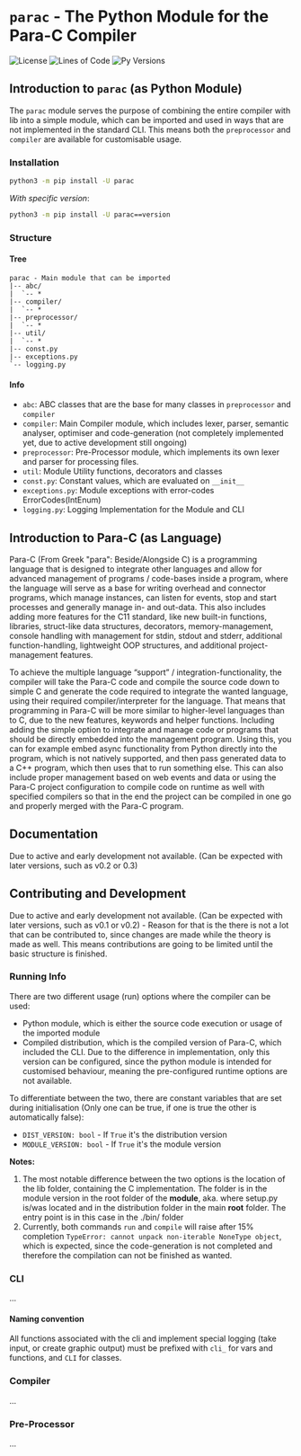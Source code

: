 # `parac` - The Python Module for the Para-C Compiler

![License](https://img.shields.io/github/license/Luna-Klatzer/Para-C?color=cyan)
![Lines of Code](https://img.shields.io/tokei/lines/github/Para-C/Para-C)
![Py Versions](https://img.shields.io/pypi/pyversions/parac.svg)

##  Introduction to `parac` (as Python Module)

The `parac` module serves the purpose of combining the entire compiler with
lib into a simple module, which can be imported and used in ways that are not
implemented in the standard CLI. This means both the `preprocessor` and 
`compiler` are available for customisable usage. 

### Installation

```bash
python3 -m pip install -U parac
```

*With specific version*:
```bash
python3 -m pip install -U parac==version
```

### Structure

#### Tree

```
parac - Main module that can be imported
|-- abc/
|  `-- *
|-- compiler/
|  `-- *
|-- preprocessor/
|  `-- *
|-- util/
|  `-- *
|-- const.py
|-- exceptions.py
`-- logging.py
```

#### Info
- `abc`: ABC classes that are the base for many classes in `preprocessor` and `compiler`
- `compiler`: Main Compiler module, which includes lexer, parser, semantic
   analyser, optimiser and code-generation (not completely implemented yet, 
   due to active development still ongoing)
- `preprocessor`: Pre-Processor module, which implements its own lexer and parser
   for processing files.
- `util`: Module Utility functions, decorators and classes
- `const.py`: Constant values, which are evaluated on `__init__`
- `exceptions.py`: Module exceptions with error-codes ErrorCodes(IntEnum)
- `logging.py`: Logging Implementation for the Module and CLI


## Introduction to Para-C (as Language)

Para-C (From Greek "para": Beside/Alongside C) is a programming language that 
is designed to integrate other languages and allow for advanced management of 
programs / code-bases inside a program, where the language will serve as a base
for writing overhead and connector programs, which manage instances, can listen
for events, stop and start processes and generally manage in- and out-data. 
This also includes adding more features for the C11 standard, like new built-in
functions, libraries, struct-like data structures, decorators,
memory-management, console handling with management for stdin, stdout and
stderr, additional function-handling, lightweight OOP structures, and 
additional project-management features.  

To achieve the multiple language “support” / integration-functionality, the 
compiler will take the Para-C code and compile the source code down to simple 
C and generate the code required to integrate the wanted language, using their
required compiler/interpreter for the language. That means that programming in 
Para-C will be more similar to higher-level languages than to C, due to the new
features, keywords and helper functions. Including adding the simple option to
integrate and manage code or programs that should be directly embedded into the
management program. Using this, you can for example embed async functionality 
from Python directly into the program, which is not natively supported, and 
then pass generated data to a C++ program, which then uses that to run 
something else. This can also include proper management based on web events and
data or using the Para-C project configuration to compile code on runtime as 
well with specified compilers so that in the end the project can be compiled in
one go and properly merged with the Para-C program. 

## Documentation
Due to active and early development not available. (Can be expected with later
versions, such as v0.2 or 0.3)

## Contributing and Development
Due to active and early development not available. (Can be expected with later
versions, such as v0.1 or v0.2) - Reason for that is the there is not a lot
that can be contributed to, since changes are made while the theory is made
as well. This means contributions are going to be limited until the basic
structure is finished.

### Running Info
There are two different usage (run) options where the compiler can be used:
- Python module, which is either the source code execution or usage of the
  imported module
- Compiled distribution, which is the compiled version of Para-C, which included the
  CLI. Due to the difference in implementation, only this version can be 
  configured, since the python module is intended for customised behaviour, 
  meaning the pre-configured runtime options are not available. 
  
To differentiate between the two, there are constant variables that are set
during initialisation (Only one can be true, if one is true the other is 
automatically false):
 - `DIST_VERSION: bool` - If `True` it's the distribution version
 - `MODULE_VERSION: bool` - If `True` it's the module version

**Notes:**
1. The most notable difference between the two options is the location of
   the lib folder, containing the C implementation. The folder is in the module
   version in the root folder of the **module**, aka. where setup.py is/was located
   and in the distribution folder in the main **root** folder. The entry point is
   in this case in the ./bin/ folder
2. Currently, both commands `run` and `compile` will raise after 15% completion 
   `TypeError: cannot unpack non-iterable NoneType object`, which is expected,
   since the code-generation is not completed and therefore the compilation
   can not be finished as wanted.


### CLI
...

#### Naming convention
All functions associated with the cli and implement special logging (take input,
or create graphic output) must be prefixed with `cli_` for vars and functions, 
and `CLI` for classes.

### Compiler
...

### Pre-Processor
...
